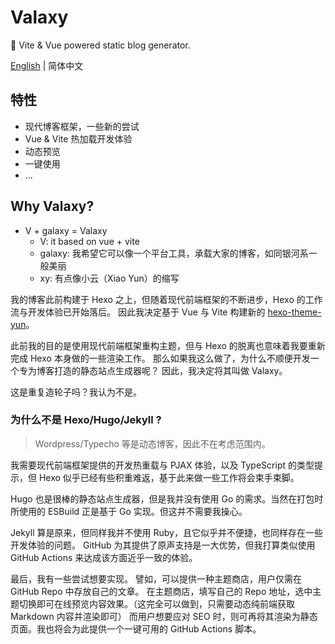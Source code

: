 # Valaxy

📄 Vite & Vue powered static blog generator.

[English](README.md) | 简体中文

## 特性

- 现代博客框架，一些新的尝试
- Vue & Vite 热加载开发体验
- 动态预览
- 一键使用
- ...

## Why Valaxy?

- V + galaxy = Valaxy
  - V: it based on vue + vite
  - galaxy: 我希望它可以像一个平台工具，承载大家的博客，如同银河系一般美丽
  - xy: 有点像小云（Xiao Yun）的缩写

我的博客此前构建于 Hexo 之上，但随着现代前端框架的不断进步，Hexo 的工作流与开发体验已开始落后。
因此我决定基于 Vue 与 Vite 构建新的 [hexo-theme-yun](https://github.com/YunYouJun/hexo-theme-yun/)。

此前我的目的是使用现代前端框架重构主题，但与 Hexo 的脱离也意味着我要重新完成 Hexo 本身做的一些渲染工作。
那么如果我这么做了，为什么不顺便开发一个专为博客打造的静态站点生成器呢？
因此，我决定将其叫做 Valaxy。

这是重复造轮子吗？我认为不是。

### 为什么不是 Hexo/Hugo/Jekyll ?

> Wordpress/Typecho 等是动态博客，因此不在考虑范围内。

我需要现代前端框架提供的开发热重载与 PJAX 体验，以及 TypeScript 的类型提示，但 Hexo 似乎已经有些积重难返，基于此来做一些工作将会束手束脚。

Hugo 也是很棒的静态站点生成器，但是我并没有使用 Go 的需求。当然在打包时所使用的 ESBuild 正是基于 Go 实现。但这并不需要我操心。

Jekyll 算是原来，但同样我并不使用 Ruby，且它似乎并不便捷，也同样存在一些开发体验的问题。
GitHub 为其提供了原声支持是一大优势，但我打算类似使用 GitHub Actions 来达成该方面近乎一致的体验。

最后，我有一些尝试想要实现。
譬如，可以提供一种主题商店，用户仅需在 GitHub Repo 中存放自己的文章。
在主题商店，填写自己的 Repo 地址，选中主题切换即可在线预览内容效果。（这完全可以做到，只需要动态纯前端获取 Markdown 内容并渲染即可）
而用户想要应对 SEO 时，则可再将其渲染为静态页面。我也将会为此提供一个一键可用的 GitHub Actions 脚本。

